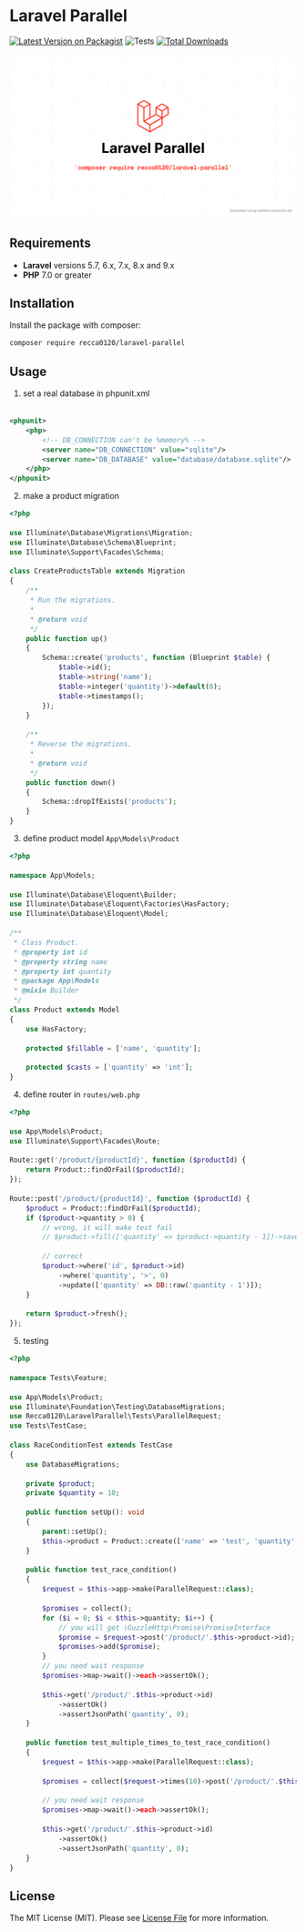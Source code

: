 # Laravel Parallel

[![Latest Version on Packagist](https://img.shields.io/packagist/v/recca0120/laravel-parallel.svg?style=flat-square)](https://packagist.org/packages/recca0120/laravel-parallel)
![Tests](https://github.com/recca0120/laravel-parallel/workflows/tests/badge.svg)
[![Total Downloads](https://img.shields.io/packagist/dt/recca0120/laravel-parallel.svg?style=flat-square)](https://packagist.org/packages/recca0120/laravel-parallel)

![Laravel Parallel](screenshots/laravel-parallel.png "Laravel Parallel")

## Requirements

- **Laravel** versions 5.7, 6.x, 7.x, 8.x and 9.x
- **PHP** 7.0 or greater

## Installation

Install the package with composer:

```bash
composer require recca0120/laravel-parallel
```

## Usage

1. set a real database in phpunit.xml

```xml

<phpunit>
    <php>
        <!-- DB_CONNECTION can't be %memory% -->
        <server name="DB_CONNECTION" value="sqlite"/>
        <server name="DB_DATABASE" value="database/database.sqlite"/>
    </php>
</phpunit>
```

2. make a product migration

```php
<?php

use Illuminate\Database\Migrations\Migration;
use Illuminate\Database\Schema\Blueprint;
use Illuminate\Support\Facades\Schema;

class CreateProductsTable extends Migration
{
    /**
     * Run the migrations.
     *
     * @return void
     */
    public function up()
    {
        Schema::create('products', function (Blueprint $table) {
            $table->id();
            $table->string('name');
            $table->integer('quantity')->default(0);
            $table->timestamps();
        });
    }

    /**
     * Reverse the migrations.
     *
     * @return void
     */
    public function down()
    {
        Schema::dropIfExists('products');
    }
}


```

3. define product model `App\Models\Product`

```php
<?php

namespace App\Models;

use Illuminate\Database\Eloquent\Builder;
use Illuminate\Database\Eloquent\Factories\HasFactory;
use Illuminate\Database\Eloquent\Model;

/**
 * Class Product.
 * @property int id
 * @property string name
 * @property int quantity
 * @package App\Models
 * @mixin Builder
 */
class Product extends Model
{
    use HasFactory;

    protected $fillable = ['name', 'quantity'];

    protected $casts = ['quantity' => 'int'];
}

```

4. define router in `routes/web.php`

```php
<?php

use App\Models\Product;
use Illuminate\Support\Facades\Route;

Route::get('/product/{productId}', function ($productId) {
    return Product::findOrFail($productId);
});

Route::post('/product/{productId}', function ($productId) {
    $product = Product::findOrFail($productId);
    if ($product->quantity > 0) {
        // wrong, it will make test fail
        // $product->fill(['quantity' => $product->quantity - 1])->save();

        // correct
        $product->where('id', $product->id)
            ->where('quantity', '>', 0)
            ->update(['quantity' => DB::raw('quantity - 1')]);
    }

    return $product->fresh();
});

```

5. testing

```php
<?php

namespace Tests\Feature;

use App\Models\Product;
use Illuminate\Foundation\Testing\DatabaseMigrations;
use Recca0120\LaravelParallel\Tests\ParallelRequest;
use Tests\TestCase;

class RaceConditionTest extends TestCase
{
    use DatabaseMigrations;

    private $product;
    private $quantity = 10;

    public function setUp(): void
    {
        parent::setUp();
        $this->product = Product::create(['name' => 'test', 'quantity' => $this->quantity]);
    }

    public function test_race_condition()
    {
        $request = $this->app->make(ParallelRequest::class);

        $promises = collect();
        for ($i = 0; $i < $this->quantity; $i++) {
            // you will get \GuzzleHttp\Promise\PromiseInterface
            $promise = $request->post('/product/'.$this->product->id);
            $promises->add($promise);
        }
        // you need wait response
        $promises->map->wait()->each->assertOk();

        $this->get('/product/'.$this->product->id)
            ->assertOk()
            ->assertJsonPath('quantity', 0);
    }

    public function test_multiple_times_to_test_race_condition()
    {
        $request = $this->app->make(ParallelRequest::class);

        $promises = collect($request->times(10)->post('/product/'.$this->product->id));

        // you need wait response
        $promises->map->wait()->each->assertOk();

        $this->get('/product/'.$this->product->id)
            ->assertOk()
            ->assertJsonPath('quantity', 0);
    }
}
```

## License

The MIT License (MIT). Please see [License File](LICENSE) for more information.
